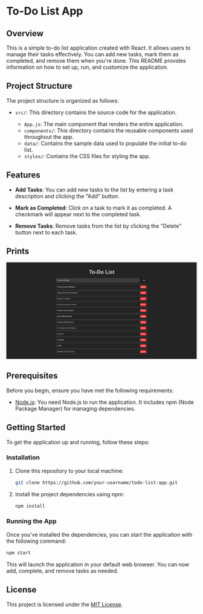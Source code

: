 # To-Do List App

## Overview

This is a simple to-do list application created with React. It allows users to manage their tasks effectively. You can add new tasks, mark them as completed, and remove them when you're done. This README provides information on how to set up, run, and customize the application.

## Project Structure

The project structure is organized as follows:

- `src/`: This directory contains the source code for the application.

  - `App.js`: The main component that renders the entire application.
  - `components/`: This directory contains the reusable components used throughout the app.
  - `data/`: Contains the sample data used to populate the initial to-do list.
  - `styles/`: Contains the CSS files for styling the app.

## Features

- **Add Tasks**: You can add new tasks to the list by entering a task description and clicking the "Add" button.

- **Mark as Completed**: Click on a task to mark it as completed. A checkmark will appear next to the completed task.

- **Remove Tasks**: Remove tasks from the list by clicking the "Delete" button next to each task.

## Prints
<p align="center">
  <img src="img/01.png" />
</p>

## Prerequisites

Before you begin, ensure you have met the following requirements:

- [Node.js](https://nodejs.org/): You need Node.js to run the application. It includes npm (Node Package Manager) for managing dependencies.

## Getting Started

To get the application up and running, follow these steps:

### Installation

1. Clone this repository to your local machine:

   ```bash
   git clone https://github.com/your-username/todo-list-app.git
   ```

2. Install the project dependencies using npm:

   ```bash
   npm install
   ```

### Running the App

Once you've installed the dependencies, you can start the application with the following command:

```bash
npm start
```

This will launch the application in your default web browser. You can now add, complete, and remove tasks as needed.

## License

This project is licensed under the [MIT License](LICENSE.md).

